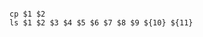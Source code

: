 <!-- usedin: [ _includes/_inlines/AddIns/common/add-ins-jobs/add-ins-jobs_notation-v1.md] -->

```

cp $1 $2
ls $1 $2 $3 $4 $5 $6 $7 $8 $9 ${10} ${11}

```
